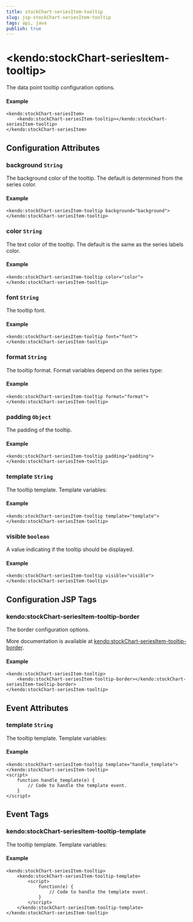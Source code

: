```yaml
---
title: stockChart-seriesItem-tooltip
slug: jsp-stockChart-seriesItem-tooltip
tags: api, java
publish: true
---
```


# \<kendo:stockChart-seriesItem-tooltip\>

The data point tooltip configuration options.

#### Example
    <kendo:stockChart-seriesItem>
        <kendo:stockChart-seriesItem-tooltip></kendo:stockChart-seriesItem-tooltip>
    </kendo:stockChart-seriesItem>

## Configuration Attributes

### background `String`

The background color of the tooltip. The default is determined from the series color.

#### Example
    <kendo:stockChart-seriesItem-tooltip background="background">
    </kendo:stockChart-seriesItem-tooltip>

### color `String`

The text color of the tooltip. The default is the same as the series labels color.

#### Example
    <kendo:stockChart-seriesItem-tooltip color="color">
    </kendo:stockChart-seriesItem-tooltip>

### font `String`

The tooltip font.

#### Example
    <kendo:stockChart-seriesItem-tooltip font="font">
    </kendo:stockChart-seriesItem-tooltip>

### format `String`

The tooltip format. Format variables depend on the series type:

#### Example
    <kendo:stockChart-seriesItem-tooltip format="format">
    </kendo:stockChart-seriesItem-tooltip>

### padding `Object`

The padding of the tooltip.

#### Example
    <kendo:stockChart-seriesItem-tooltip padding="padding">
    </kendo:stockChart-seriesItem-tooltip>

### template `String`

The tooltip template.
Template variables:

#### Example
    <kendo:stockChart-seriesItem-tooltip template="template">
    </kendo:stockChart-seriesItem-tooltip>

### visible `boolean`

A value indicating if the tooltip should be displayed.

#### Example
    <kendo:stockChart-seriesItem-tooltip visible="visible">
    </kendo:stockChart-seriesItem-tooltip>


##  Configuration JSP Tags

### kendo:stockChart-seriesItem-tooltip-border

The border configuration options.

More documentation is available at [kendo:stockChart-seriesItem-tooltip-border](stockchart/seriesitem-tooltip-border).

#### Example

    <kendo:stockChart-seriesItem-tooltip>
        <kendo:stockChart-seriesItem-tooltip-border></kendo:stockChart-seriesItem-tooltip-border>
    </kendo:stockChart-seriesItem-tooltip>


## Event Attributes

### template `String`

The tooltip template.
Template variables:

#### Example
    <kendo:stockChart-seriesItem-tooltip template="handle_template">
    </kendo:stockChart-seriesItem-tooltip>
    <script>
        function handle_template(e) {
            // Code to handle the template event.
        }
    </script>

## Event Tags

### kendo:stockChart-seriesItem-tooltip-template

The tooltip template.
Template variables:

#### Example
    <kendo:stockChart-seriesItem-tooltip>
        <kendo:stockChart-seriesItem-tooltip-template>
            <script>
                function(e) {
                    // Code to handle the template event.
                }
            </script>
        </kendo:stockChart-seriesItem-tooltip-template>
    </kendo:stockChart-seriesItem-tooltip>

